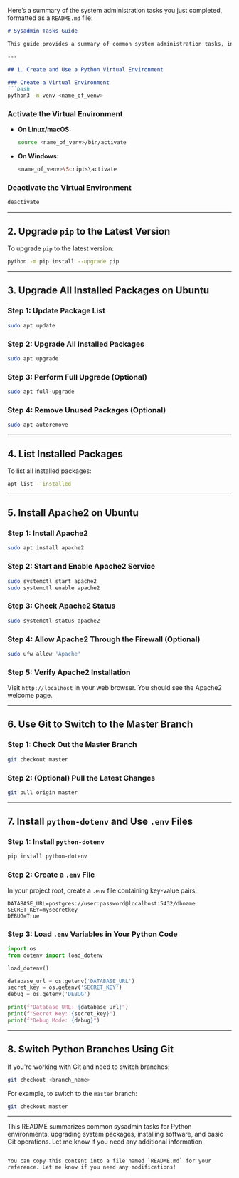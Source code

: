 Here’s a summary of the system administration tasks you just completed, formatted as a `README.md` file:

```markdown
# Sysadmin Tasks Guide

This guide provides a summary of common system administration tasks, including managing Python virtual environments, upgrading packages, installing software, and using Git on Ubuntu.

---

## 1. Create and Use a Python Virtual Environment

### Create a Virtual Environment
```bash
python3 -m venv <name_of_venv>
```

### Activate the Virtual Environment
- **On Linux/macOS:**
  ```bash
  source <name_of_venv>/bin/activate
  ```

- **On Windows:**
  ```bash
  <name_of_venv>\Scripts\activate
  ```

### Deactivate the Virtual Environment
```bash
deactivate
```

---

## 2. Upgrade `pip` to the Latest Version

To upgrade `pip` to the latest version:
```bash
python -m pip install --upgrade pip
```

---

## 3. Upgrade All Installed Packages on Ubuntu

### Step 1: Update Package List
```bash
sudo apt update
```

### Step 2: Upgrade All Installed Packages
```bash
sudo apt upgrade
```

### Step 3: Perform Full Upgrade (Optional)
```bash
sudo apt full-upgrade
```

### Step 4: Remove Unused Packages (Optional)
```bash
sudo apt autoremove
```

---

## 4. List Installed Packages

To list all installed packages:
```bash
apt list --installed
```

---

## 5. Install Apache2 on Ubuntu

### Step 1: Install Apache2
```bash
sudo apt install apache2
```

### Step 2: Start and Enable Apache2 Service
```bash
sudo systemctl start apache2
sudo systemctl enable apache2
```

### Step 3: Check Apache2 Status
```bash
sudo systemctl status apache2
```

### Step 4: Allow Apache2 Through the Firewall (Optional)
```bash
sudo ufw allow 'Apache'
```

### Step 5: Verify Apache2 Installation
Visit `http://localhost` in your web browser. You should see the Apache2 welcome page.

---

## 6. Use Git to Switch to the Master Branch

### Step 1: Check Out the Master Branch
```bash
git checkout master
```

### Step 2: (Optional) Pull the Latest Changes
```bash
git pull origin master
```

---

## 7. Install `python-dotenv` and Use `.env` Files

### Step 1: Install `python-dotenv`
```bash
pip install python-dotenv
```

### Step 2: Create a `.env` File
In your project root, create a `.env` file containing key-value pairs:
```env
DATABASE_URL=postgres://user:password@localhost:5432/dbname
SECRET_KEY=mysecretkey
DEBUG=True
```

### Step 3: Load `.env` Variables in Your Python Code
```python
import os
from dotenv import load_dotenv

load_dotenv()

database_url = os.getenv('DATABASE_URL')
secret_key = os.getenv('SECRET_KEY')
debug = os.getenv('DEBUG')

print(f"Database URL: {database_url}")
print(f"Secret Key: {secret_key}")
print(f"Debug Mode: {debug}")
```

---

## 8. Switch Python Branches Using Git

If you're working with Git and need to switch branches:
```bash
git checkout <branch_name>
```

For example, to switch to the `master` branch:
```bash
git checkout master
```

---

This README summarizes common sysadmin tasks for Python environments, upgrading system packages, installing software, and basic Git operations. Let me know if you need any additional information.
```

You can copy this content into a file named `README.md` for your reference. Let me know if you need any modifications!
